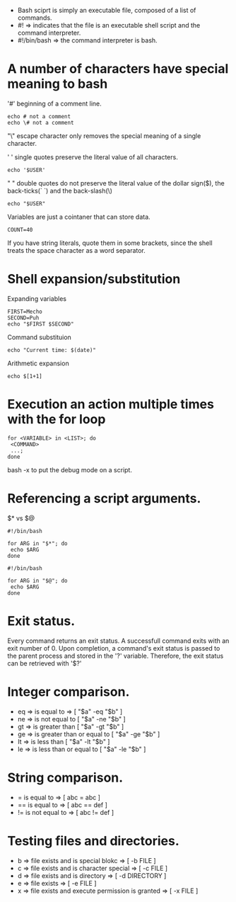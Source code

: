 - Bash sciprt is simply an executable file, composed of a list of commands. 
- #! => indicates that the file is an executable shell script and the command interpreter.
- #!/bin/bash => the command interpreter is bash.

# A number of characters have special meaning to bash
 '#' beginning of a comment line.

```{r, engine='bash', count_lines}
echo # not a comment
echo \# not a comment
```

"\\" escape character only removes the special meaning of a single character.

' ' single quotes preserve the literal value of all characters.
```{r, engine='bash', count_lines}
echo '$USER'
```

 " " double quotes do not preserve the literal value of the dollar sign($), the back-ticks(\` \`) and the back-slash(\\)
```{r, engine='bash', count_lines}
echo "$USER"
```


Variables are just a cointaner that can store data.
```{r, engine='bash', count_lines}
COUNT=40
```
If you have string literals, quote them in some brackets, since the shell treats the space character as a word separator.

# Shell expansion/substitution

Expanding variables
```{r, engine='bash', count_lines}
FIRST=Mecho
SECOND=Puh
echo "$FIRST $SECOND"
```
Command substituion
```{r, engine='bash', count_lines}
echo "Current time: $(date)" 
```
Arithmetic expansion
```{r, engine='bash', count_lines}
echo $[1+1]
```

# Execution an action multiple times with the for loop
```{r, engine='bash', count_lines}
for <VARIABLE> in <LIST>; do
 <COMMAND>
 ...;
done
```

bash -x <SCRIPTNAME> to put the debug mode on a script.

# Referencing a script arguments.

$* vs $@

```{r, engine='bash', count_lines}
#!/bin/bash

for ARG in "$*"; do
 echo $ARG
done
```

```{r, engine='bash', count_lines}
#!/bin/bash

for ARG in "$@"; do
 echo $ARG
done
```

# Exit status.
Every command returns an exit status. A successfull command exits with an exit number of 0.
Upon completion, a command's exit status is passed to the parent process and stored in the '?' variable.
Therefore, the exit status can be retrieved with '$?'

# Integer comparison.
- eq => is equal to => [ "$a" -eq "$b" ]
- ne => is not equal to [ "$a" -ne "$b" ]
- gt => is greater than [ "$a" -gt "$b" ]
- ge => is greater than or equal to [ "$a" -ge "$b" ]
- lt => is less than [ "$a" -lt "$b" ]
- le => is less than or equal to [ "$a" -le "$b" ]

# String comparison.
- = is equal to => [ abc = abc ]
- == is equal to => [ abc == def ]
- != is not equal to => [ abc != def ]

# Testing files and directories.

- b => file exists and is special blokc => [ -b FILE ]
- c => file exists and is character special => [ -c FILE ]
- d => file exists and is directory => [ -d DIRECTORY ]
- e => file exists => [ -e FILE ]
- x => file exists and execute permission is granted => [ -x FILE ] 
 
